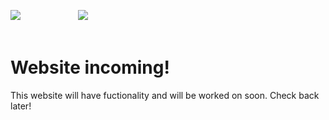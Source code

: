 <image src="/assets/icon.png"></image><span>⠀⠀⠀⠀⠀⠀⠀⠀⠀</span><image src="https://mc-heads.net/avatar/35fa623daca94bc3942a094ddfed5580/25"></image>
<br></br>
<h1>Website incoming!</h1>
<p>This website will have fuctionality and will be worked on soon. Check back later!</p>
